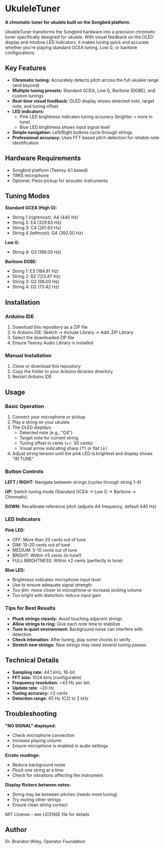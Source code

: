 # UkuleleTuner

**A chromatic tuner for ukulele built on the Songbird platform.**

UkuleleTuner transforms the Songbird hardware into a precision chromatic tuner specifically designed for ukulele. With visual feedback on the OLED display and intuitive LED indicators, it makes tuning quick and accurate whether you're playing standard GCEA tuning, Low G, or baritone configurations.

## Key Features

- **Chromatic tuning:** Accurately detects pitch across the full ukulele range (and beyond)
- **Multiple tuning presets:** Standard GCEA, Low G, Baritone (DGBE), and custom tunings
- **Real-time visual feedback:** OLED display shows detected note, target note, and tuning offset
- **LED indicators:** 
  - Pink LED brightness indicates tuning accuracy (brighter = more in tune)
  - Blue LED brightness shows input signal level
- **Simple navigation:** Left/Right buttons cycle through strings
- **Professional accuracy:** Uses FFT-based pitch detection for reliable note identification

## Hardware Requirements

- Songbird platform (Teensy 4.1 based)
- TRRS microphone
- Optional: Piezo pickup for acoustic instruments

## Tuning Modes

**Standard GCEA (High G):**
- String 1 (rightmost): A4 (440 Hz)
- String 2: E4 (329.63 Hz)
- String 3: C4 (261.63 Hz)
- String 4 (leftmost): G4 (392.00 Hz)

**Low G:**
- String 4: G3 (196.00 Hz)

**Baritone DGBE:**
- String 1: E3 (164.81 Hz)
- String 2: B2 (123.47 Hz)
- String 3: G2 (98.00 Hz)
- String 4: D2 (73.42 Hz)

## Installation

### Arduino IDE
1. Download this repository as a ZIP file
2. In Arduino IDE: Sketch → Include Library → Add .ZIP Library
3. Select the downloaded ZIP file
4. Ensure Teensy Audio Library is installed

### Manual Installation
1. Clone or download this repository
2. Copy the folder to your Arduino libraries directory
3. Restart Arduino IDE

## Usage

### Basic Operation
1. Connect your microphone or pickup
2. Play a string on your ukulele
3. The OLED displays:
   - Detected note (e.g., "G4")
   - Target note for current string
   - Tuning offset in cents (+/- 50 cents)
   - Visual arrow indicating sharp (↑) or flat (↓)
4. Adjust string tension until the pink LED is brightest and display shows "IN TUNE"

### Button Controls

**LEFT / RIGHT:** Navigate between strings (cycles through string 1-4)

**UP:** Switch tuning mode (Standard GCEA → Low G → Baritone → Chromatic)

**DOWN:** Recalibrate reference pitch (adjusts A4 frequency, default 440 Hz)

### LED Indicators

**Pink LED:**
- OFF: More than 20 cents out of tune
- DIM: 10-20 cents out of tune
- MEDIUM: 5-10 cents out of tune
- BRIGHT: Within ±5 cents (in tune!)
- FULL BRIGHTNESS: Within ±2 cents (perfectly in tune)

**Blue LED:**
- Brightness indicates microphone input level
- Use to ensure adequate signal strength
- Too dim: move closer to microphone or increase picking volume
- Too bright with distortion: reduce input gain

### Tips for Best Results

- **Pluck strings cleanly:** Avoid touching adjacent strings
- **Allow strings to ring:** Give each note time to stabilize
- **Tune in quiet environment:** Background noise can interfere with detection
- **Check intonation:** After tuning, play some chords to verify
- **Stretch new strings:** New strings may need several tuning passes

## Technical Details

- **Sampling rate:** 44.1 kHz, 16-bit
- **FFT size:** 1024 bins (configurable)
- **Frequency resolution:** ~43 Hz per bin
- **Update rate:** ~20 Hz
- **Tuning accuracy:** ±2 cents
- **Detection range:** 65 Hz (C2) to 2 kHz

## Troubleshooting

**"NO SIGNAL" displayed:**
- Check microphone connection
- Increase playing volume
- Ensure microphone is enabled in audio settings

**Erratic readings:**
- Reduce background noise
- Pluck one string at a time
- Check for vibrations affecting the instrument

**Display flickers between notes:**
- String may be between pitches (needs more tuning)
- Try muting other strings
- Ensure clean string contact

MIT License - see LICENSE file for details

## Author

Dr. Brandon Wiley, Operator Foundation
